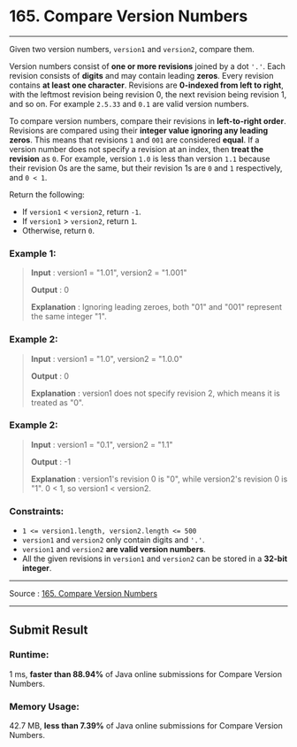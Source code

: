 # 165. Compare Version Numbers

-- --
Given two version numbers, `version1` and `version2`, compare them.

Version numbers consist of **one or more revisions** joined by a dot `'.'`. Each revision consists of **digits** and may contain leading **zeros**. Every revision contains **at least one character**. Revisions are **0-indexed from left to right**, with the leftmost revision being revision 0, the next revision being revision 1, and so on. For example `2.5.33` and `0.1` are valid version numbers.

To compare version numbers, compare their revisions in **left-to-right order**. Revisions are compared using their **integer value ignoring any leading zeros**. This means that revisions `1` and `001` are considered **equal**. If a version number does not specify a revision at an index, then **treat the revision** as `0`. For example, version `1.0` is less than version `1.1` because their revision 0s are the same, but their revision 1s are `0` and `1` respectively, and `0 < 1`.

Return the following:

* If `version1` < `version2`, return `-1`.
* If `version1` > `version2`, return `1`.
* Otherwise, return `0`.

### Example 1:

> **Input** : version1 = "1.01", version2 = "1.001"
>
> **Output** : 0
> 
> **Explanation** : Ignoring leading zeroes, both "01" and "001" represent the same integer "1".

### Example 2:

> **Input** : version1 = "1.0", version2 = "1.0.0"
>
> **Output** : 0
>
> **Explanation** : version1 does not specify revision 2, which means it is treated as "0".

### Example 2:

> **Input** : version1 = "0.1", version2 = "1.1"
>
> **Output** : -1
>
> **Explanation** : version1's revision 0 is "0", while version2's revision 0 is "1". 0 < 1, so version1 < version2.

### Constraints:

* `1 <= version1.length, version2.length <= 500`
* `version1` and `version2` only contain digits and `'.'`.
* `version1` and `version2` **are valid version numbers**.
* All the given revisions in `version1` and `version2` can be stored in a **32-bit integer**.

-- --
Source : [165. Compare Version Numbers](https://leetcode.com/problems/compare-version-numbers/)

-- --

## Submit Result

### Runtime:
1 ms, **faster than 88.94%** of Java online submissions for Compare Version Numbers.

### Memory Usage:
42.7 MB, **less than 7.39%** of Java online submissions for Compare Version Numbers.